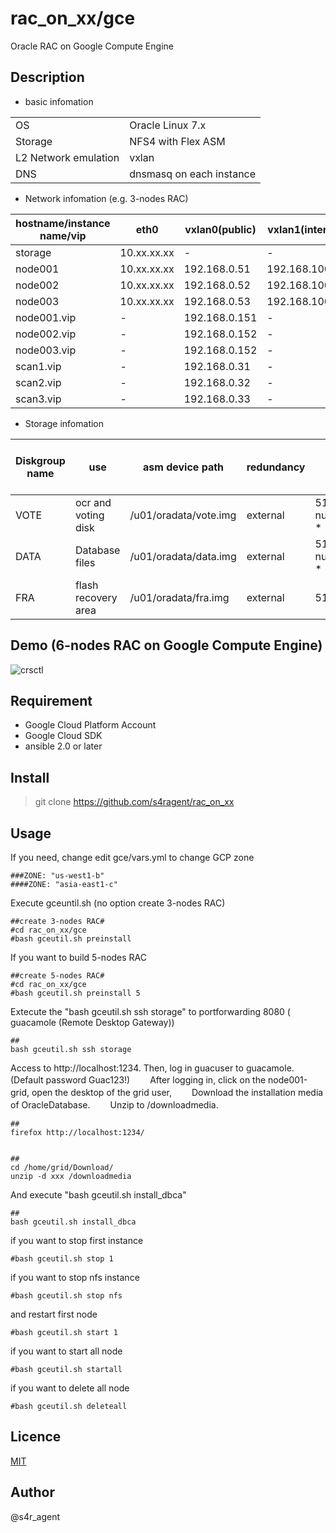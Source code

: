 rac_on_xx/gce
====

 Oracle RAC on Google Compute Engine

## Description
- basic infomation

|||
|-----|-----|
|OS|Oracle Linux 7.x|
|Storage|NFS4 with Flex ASM|
|L2 Network emulation|vxlan|
|DNS|dnsmasq on each instance|

- Network infomation (e.g. 3-nodes RAC)

|hostname/instance name/vip|eth0|vxlan0(public)|vxlan1(internal)|vxlan2(asm)|
|--------|--------|-------|-------|-------|
|storage|10.xx.xx.xx|-|-|-|
|node001|10.xx.xx.xx|192.168.0.51|192.168.100.51|192.168.200.51|
|node002|10.xx.xx.xx|192.168.0.52|192.168.100.52|192.168.200.52|
|node003|10.xx.xx.xx|192.168.0.53|192.168.100.53|192.168.200.53|
|node001.vip|-|192.168.0.151|-|-|
|node002.vip|-|192.168.0.152|-|-|
|node003.vip|-|192.168.0.152|-|-|
|scan1.vip|-|192.168.0.31|-|-|
|scan2.vip|-|192.168.0.32|-|-|
|scan3.vip|-|192.168.0.33|-|-|


- Storage infomation 

|Diskgroup name|use|asm device path|redundancy|size(GB)|size(GB)(e.g. 3-nodes RAC)|
|--------|--------|-------|-------|-------|-------|
|VOTE|ocr and voting disk|/u01/oradata/vote.img|external| 5120 + ( num_of_nodes * 1024 )|8192|
|DATA|Database files|/u01/oradata/data.img|external| 5120 + ( num_of_nodes * 1024 ) |8192|
|FRA|flash recovery area|/u01/oradata/fra.img|external|5120|5120|

## Demo (6-nodes RAC on Google Compute Engine)
![crsctl]()

## Requirement
- Google Cloud Platform Account
- Google Cloud SDK
- ansible 2.0 or later

## Install
>git clone https://github.com/s4ragent/rac_on_xx

## Usage
If you need, change edit gce/vars.yml to change GCP zone

    ###ZONE: "us-west1-b"
    ####ZONE: "asia-east1-c"

Execute gceuntil.sh   (no option create 3-nodes RAC)

    ##create 3-nodes RAC#
    #cd rac_on_xx/gce
    #bash gceutil.sh preinstall

If you want to build 5-nodes RAC

    ##create 5-nodes RAC#
    #cd rac_on_xx/gce
    #bash gceutil.sh preinstall 5

Extecute the "bash gceutil.sh ssh storage"  to portforwarding 8080 ( guacamole (Remote Desktop Gateway))
    
    ##
    bash gceutil.sh ssh storage


Access to http://localhost:1234. Then, log in guacuser to guacamole. (Default password Guac123!)　　
After logging in, click on the node001-grid, open the desktop of the grid user,　　
Download the installation media of OracleDatabase.　　
Unzip to /downloadmedia.　　

    ##
    firefox http://localhost:1234/
    
    
    ##
    cd /home/grid/Download/
    unzip -d xxx /downloadmedia

And execute "bash gceutil.sh install_dbca"

    ##
    bash gceutil.sh install_dbca

if you want to stop first instance

    #bash gceutil.sh stop 1

if you want to stop nfs instance

    #bash gceutil.sh stop nfs

and restart first node

    #bash gceutil.sh start 1
    
if you want to start all node

    #bash gceutil.sh startall

if you want to delete all node

    #bash gceutil.sh deleteall

## Licence
[MIT](https://github.com/tcnksm/tool/blob/master/LICENCE)


## Author
@s4r_agent

